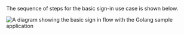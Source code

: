 The sequence of steps for the basic sign-in use case is shown below.

<div class="common-image-format">

![A diagram showing the basic sign in flow with the Golang sample application](/img/oie-embedded-sdk/oie-embedded-sdk-go-use-case-basic-sign-on.png)

</div>
